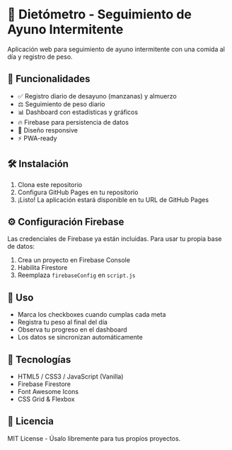 # 🍎 Dietómetro - Seguimiento de Ayuno Intermitente

Aplicación web para seguimiento de ayuno intermitente con una comida al día y registro de peso.

## 🚀 Funcionalidades

- ✅ Registro diario de desayuno (manzanas) y almuerzo
- ⚖️ Seguimiento de peso diario
- 📊 Dashboard con estadísticas y gráficos
- 🔥 Firebase para persistencia de datos
- 📱 Diseño responsive
- ⚡ PWA-ready

## 🛠️ Instalación

1. Clona este repositorio
2. Configura GitHub Pages en tu repositorio
3. ¡Listo! La aplicación estará disponible en tu URL de GitHub Pages

## ⚙️ Configuración Firebase

Las credenciales de Firebase ya están incluidas. Para usar tu propia base de datos:

1. Crea un proyecto en Firebase Console
2. Habilita Firestore
3. Reemplaza `firebaseConfig` en `script.js`

## 📱 Uso

- Marca los checkboxes cuando cumplas cada meta
- Registra tu peso al final del día
- Observa tu progreso en el dashboard
- Los datos se sincronizan automáticamente

## 🔧 Tecnologías

- HTML5 / CSS3 / JavaScript (Vanilla)
- Firebase Firestore
- Font Awesome Icons
- CSS Grid & Flexbox

## 📄 Licencia

MIT License - Úsalo libremente para tus propios proyectos.

